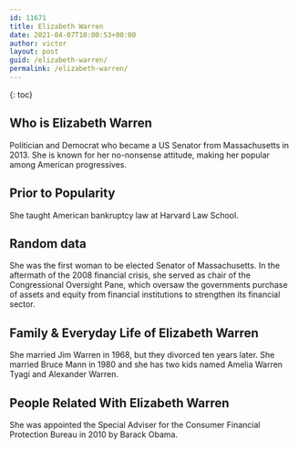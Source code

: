```yaml
---
id: 11671
title: Elizabeth Warren
date: 2021-04-07T10:00:53+00:00
author: victor
layout: post
guid: /elizabeth-warren/
permalink: /elizabeth-warren/
---
```



{: toc}


## Who is Elizabeth Warren



Politician and Democrat who became a US Senator from Massachusetts in 2013. She is known for her no-nonsense attitude, making her popular among American progressives. 

                
                
                
## Prior to Popularity



She taught American bankruptcy law at Harvard Law School.

                
                
                
## Random data



She was the first woman to be elected Senator of Massachusetts. In the aftermath of the 2008 financial crisis, she served as chair of the Congressional Oversight Pane, which oversaw the governments purchase of assets and equity from financial institutions to strengthen its financial sector.

                
                
                
## Family & Everyday Life of Elizabeth Warren



She married Jim Warren in 1968, but they divorced ten years later. She married Bruce Mann in 1980 and she has two kids named Amelia Warren Tyagi and Alexander Warren.

                
                
                
## People Related With Elizabeth Warren



She was appointed the Special Adviser for the Consumer Financial Protection Bureau in 2010 by Barack Obama.

                
              
            
          
          
          